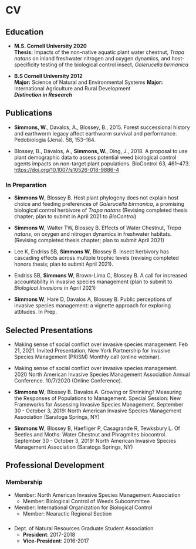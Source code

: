 CV
================

## Education

  - **M.S. Cornell University 2020**  
    **Thesis:** Impacts of the non-native aquatic plant water chestnut,
    *Trapa natans* on inland freshwater nitrogen and oxygen dynamics,
    and host-specificity testing of the biological control insect,
    *Galerucella birmanica*

  - **B.S Cornell University 2012**  
    **Major:** Science of Natural and Environmental Systems **Major:**
    International Agriculture and Rural Development  
    ***Distinction in Research***

## Publications

  - **Simmons, W.**, Davalos, A., Blossey, B., 2015. Forest successional
    history and earthworm legacy affect earthworm survival and
    performance. Pedobiologia (Jena). 58, 153–164.

  - Blossey, B., Dávalos, A., **Simmons, W.**, Ding, J., 2018. A
    proposal to use plant demographic data to assess potential weed
    biological control agents impacts on non-target plant populations.
    BioControl 63, 461–473. <https://doi.org/10.1007/s10526-018-9886-4>

### In Preparation

  - **Simmons W**, Blossey B. Host plant phylogeny does not explain host
    choice and feeding preferences of *Galerucella birmanica*, a
    promising biological control herbivore of *Trapa natans* (Revising
    completed thesis chapter; plan to submit in April 2021 to
    *BioControl*)

  - **Simmons W**, Walter TW, Blossey B. Effects of Water Chestnut,
    *Trapa natans*, on oxygen and nitrogen dynamics in freshwater
    habitats. (Revising completed thesis chapter; plan to submit April
    2021)

  - Lee K, Endriss SB, **Simmons W**, Blossey B. Insect herbivory has
    cascading effects across multiple trophic levels (revising completed
    honors thesis; plan to submit April 2021).

  - Endriss SB, **Simmons W**, Brown-Lima C, Blossey B. A call for
    increased accountability in invasive species management (plan to
    submit to *Biological Invasions* in April 2021)

  - **Simmons W**, Hare D, Davalos A, Blossey B. Public perceptions of
    invasive species management: a vignette approach for exploring
    attitudes. In Prep.

## Selected Presentations

  - Making sense of social conflict over invasive species management.
    Feb 21, 2021. Invited Presentation, New York Partnership for
    Invasive Species Management (PRISM) Monthly call (online webinar).

  - Making sense of social conflict over invasive species management.
    2020 North American Invasive Species Management Association Annual
    Conference. 10/7/2020 (Online Conference).

  - **Simmons W**, Blossey B. Davalos A. Growing or Shrinking? Measuring
    the Responses of Populations to Management. Special Session: New
    Frameworks for Assessing Invasive Species Management. September 30 -
    October 3, 2019: North American Invasive Species Management
    Association (Saratoga Springs, NY)

  - **Simmons W**, Blossey B, Haefliger P, Casagrande R, Tewksbury L. Of
    Beetles and Moths: Water Chestnut and Phragmites biocontrol.
    September 30 - October 3, 2019: North American Invasive Species
    Management Association (Saratoga Springs, NY)

## Professional Development

### Membership

  - Member: North American Invasive Species Management Association
      - Member: Biological Control of Weeds Subcommittee  
  - Member: International Organization for Biological Control
      - Member: Nearactic Regional Section

### 

  - Dept. of Natural Resources Graduate Student Association
      - **President**: 2017-2018  
      - **Vice-President**: 2016-2017
